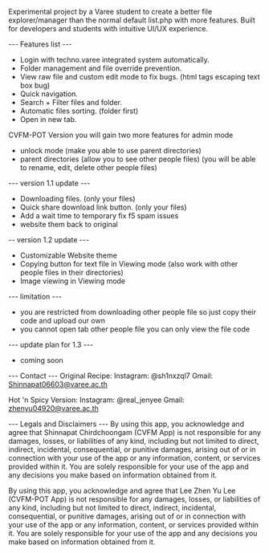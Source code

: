 Experimental project by a Varee student to create a better file explorer/manager than the normal default list.php with more features.
Built for developers and students with intuitive UI/UX experience.

--- Features list ---
- Login with techno.varee integrated system automatically. 
- Folder management and file override prevention.
- View raw file and custom edit mode to fix bugs. (html tags escaping text box bug)
- Quick navigation.
- Search + Filter files and folder.
- Automatic files sorting. (folder first)
- Open in new tab.

CVFM-POT Version you will gain two more features for admin mode
- unlock mode (make you able to use parent directories)
- parent directories (allow you to see other people files) (you will be able to rename, edit, delete other people files)

--- version 1.1 update ---
- Downloading files. (only your files)
- Quick share download link button. (only your files)
- Add a wait time to temporary fix f5 spam issues
- website them back to original

-- version 1.2 update ---
- Customizable Website theme
- Copying button for text file in Viewing mode (also work with other people files in their directories)
- Image viewing in Viewing mode

--- limitation ---
- you are restricted from downloading other people file so just copy their code and upload our own
- you cannot open tab other people file you can only view the file code

--- update plan for 1.3 ---
- coming soon

--- Contact ---
Original Recipe:
Instagram: @sh1nxzql7
Gmail: Shinnapat06603@varee.ac.th

Hot 'n Spicy Version:
Instagram: @real_jenyee
Gmail: zhenyu04920@varee.ac.th

--- Legals and Disclaimers ---
By using this app, you acknowledge and agree that Shinnapat Chirdchoongam (CVFM App) is not responsible for any damages, losses, or liabilities of any kind, including but not limited to direct, indirect, incidental, consequential, or punitive damages, arising out of or in connection with your use of the app or any information, content, or services provided within it. You are solely responsible for your use of the app and any decisions you make based on information obtained from it.

By using this app, you acknowledge and agree that Lee Zhen Yu  Lee (CVFM-POT App) is not responsible for any damages, losses, or liabilities of any kind, including but not limited to direct, indirect, incidental, consequential, or punitive damages, arising out of or in connection with your use of the app or any information, content, or services provided within it. You are solely responsible for your use of the app and any decisions you make based on information obtained from it.
